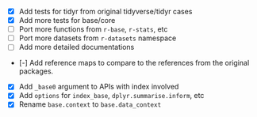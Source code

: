 
- [x] Add tests for tidyr from original tidyverse/tidyr cases
- [x] Add more tests for base/core
- [ ] Port more functions from `r-base`, `r-stats`, etc
- [ ] Port more datasets from `r-datasets` namespace
- [ ] Add more detailed documentations
- [-] Add reference maps to compare to the references from the original packages.
- [x] Add `_base0` argument to APIs with index involved
- [x] Add `options` for `index_base`, `dplyr.summarise.inform`, etc
- [x] Rename `base.context` to `base.data_context`
